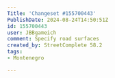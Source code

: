 ```yaml
---
Title: 'Changeset #155700443'
PublishDate: 2024-08-24T14:50:51Z
id: 155700443
user: JBBgameich
comment: Specify road surfaces
created_by: StreetComplete 58.2
tags:
- Montenegro

---
```

